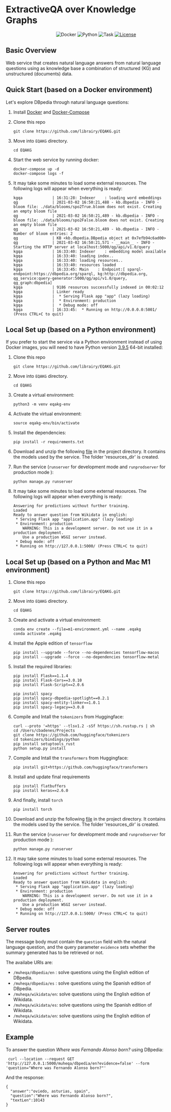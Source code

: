 # ExtractiveQA over Knowledge Graphs


&nbsp;&nbsp;&nbsp;&nbsp;&nbsp;&nbsp;&nbsp;&nbsp;&nbsp;&nbsp;&nbsp;&nbsp;&nbsp;&nbsp;&nbsp;&nbsp;&nbsp;&nbsp;&nbsp;&nbsp;&nbsp;&nbsp;&nbsp;&nbsp;&nbsp;&nbsp;&nbsp;&nbsp;&nbsp;&nbsp;&nbsp;&nbsp;&nbsp;&nbsp;&nbsp;&nbsp;&nbsp;&nbsp;&nbsp;
![Docker](https://img.shields.io/badge/docker-v20.10.2+-blue.svg)
![Python](https://img.shields.io/badge/python-v3.9+-blue.svg)
![Task](https://img.shields.io/badge/task-EQAKG-green.svg)
[![License](https://img.shields.io/badge/license-Apache2-blue.svg)](https://www.apache.org/licenses/LICENSE-2.0)

## Basic Overview

Web service that creates natural language answers from natural language questions using as knowledge base a combination of structured (KG) and unstructured (documents) data.

## Quick Start (based on a Docker environment)

Let's explore DBpedia through natural language questions:

1. Install [Docker](https://docs.docker.com/install/) and [Docker-Compose](https://docs.docker.com/compose/install/)
1. Clone this repo

	```
	git clone https://github.com/librairy/EQAKG.git
	```
1. Move into `EQAKG` directory.
    ```
	cd EQAKG
	```
1. Start the web service by running docker:
    ````
    docker-compose up -d
    docker-compose logs -f
    ````
1.  It may take some minutes to load some external resources. The following logs will appear when everything is ready:

    ````
    kgqa             | 16:31:28: Indexer    : loading word embeddings
    qg               | 2021-03-02 16:50:21,488 - kb.dbpedia - INFO - bloom file: ./data/blooms/spo2True.bloom does not exist. Creating an empty bloom file
    qg               | 2021-03-02 16:50:21,489 - kb.dbpedia - INFO - bloom file: ./data/blooms/spo2False.bloom does not exist. Creating an empty bloom file
    qg               | 2021-03-02 16:50:21,489 - kb.dbpedia - INFO - Number of bloom entries: 2
    qg               | KB <kb.dbpedia.DBpedia object at 0x7efb94c6ad00>
    qg               | 2021-03-02 16:50:21,571 - __main__ - INFO - Starting the HTTP server at localhost:5000/qg/api/v1.0/query
    kgqa             | 16:33:40: Indexer    : embedding model available
    kgqa             | 16:33:40: loading index..
    kgqa             | 16:33:40: loading resources..
    kgqa             | 16:33:40: resources loaded
    kgqa             | 16:33:45: Main    : Endpoint:[ sparql-endpoint:https://dbpedia.org/sparql, kg:http://dbpedia.org, qg_service:query-generator:5000/qg/api/v1.0/query, qg_graph:dbpedia]
    kgqa             | 9186 resources successfully indexed in 00:02:12
    kgqa             | Linker ready
    kgqa             |  * Serving Flask app "app" (lazy loading)
    kgqa             |  * Environment: production
    kgqa             |  * Debug mode: off
    kgqa             | 16:33:45:  * Running on http://0.0.0.0:5001/ (Press CTRL+C to quit)
    ````


## Local Set up (based on a Python environment)

If you prefer to start the service via a Python environment instead of using Docker images, you will need to have Python version [3.9.5](https://www.python.org/downloads/release/python-395/) 64-bit installed:

1. Clone this repo

	```
	git clone https://github.com/librairy/EQAKG.git
	```
1. Move into `EQAKG` directory.
    ```
	cd EQAKG
	```
1. Create a virtual environment:
    ```
    python3 -m venv eqakg-env
    ```
1. Activate the virtual environment:
    ```
    source eqakg-env/bin/activate
    ```    
1. Install the dependencies:
    ```
    pip install -r requirements.txt
    ```
1. Download and unzip the following [file](https://delicias.dia.fi.upm.es/nextcloud/index.php/s/Jp5FeoBn57c8k4M) in the project directory. It contains the models used by the service. The folder 'resources_dir' is created.
1. Run the service (`runserver` for development mode and `runprodserver` for production mode ):
    ```
    python manage.py runserver
    ```
1.  It may take some minutes to load some external resources. The following logs will appear when everything is ready:

    ```
    Answering for predictions without further training.
    Loaded
    Ready to answer question from Wikidata in english:
     * Serving Flask app "application.app" (lazy loading)
     * Environment: production
        WARNING: This is a development server. Do not use it in a production deployment.
        Use a production WSGI server instead.
     * Debug mode: off
     * Running on http://127.0.0.1:5000/ (Press CTRL+C to quit)
    ```

## Local Set up (based on a Python and Mac M1 environment)
1. Clone this repo
	```
	git clone https://github.com/librairy/EQAKG.git
	```
1. Move into `EQAKG` directory.
    ```
	cd EQAKG
	```
1. Create and activate a virtual environment:
    ````
    conda env create --file=m1-environment.yml --name .eqakg
    conda activate .eqakg
    `````
1. Install the Apple edition of `tensorflow`
    ````
    pip install --upgrade --force --no-dependencies tensorflow-macos
    pip install --upgrade --force --no-dependencies tensorflow-metal
    `````
1. Install the required libraries:
    ````
    pip install Flask==1.1.4
    pip install Flask-Cors==3.0.10
    pip install Flask-Script==2.0.6

    pip install spacy
    pip install spacy-dbpedia-spotlight==0.2.1
    pip install spacy-entity-linker==1.0.1
    pip install spacy-legacy==3.0.8
    ````
1. Compile and Intall the `tokenizers` from Huggingface:
    ````
    curl --proto '=https' --tlsv1.2 -sSf https://sh.rustup.rs | sh
    cd /Users/cbadenes/Projects
    git clone https://github.com/huggingface/tokenizers
    cd tokenizers/bindings/python
    pip install setuptools_rust
    python setup.py install
    `````
1. Compile and Intall the `transformers` from Huggingface:
    ````
    pip install git+https://github.com/huggingface/transformers
    `````
1. Install and update final requirements
    ````
    pip install flatbuffers
    pip install keras==2.6.0
    ````
1. And finally, install `torch`
    ````
    pip install torch
    ````
1. Download and unzip the following [file](https://delicias.dia.fi.upm.es/nextcloud/index.php/s/Jp5FeoBn57c8k4M) in the project directory. It contains the models used by the service. The folder 'resources_dir' is created.
1. Run the service (`runserver` for development mode and `runprodserver` for production mode ):
    ```
    python manage.py runserver
    ```
1.  It may take some minutes to load some external resources. The following logs will appear when everything is ready:

    ```
    Answering for predictions without further training.
    Loaded
    Ready to answer question from Wikidata in english:
     * Serving Flask app "application.app" (lazy loading)
     * Environment: production
        WARNING: This is a development server. Do not use it in a production deployment.
        Use a production WSGI server instead.
     * Debug mode: off
     * Running on http://127.0.0.1:5000/ (Press CTRL+C to quit)
    ```

## Server routes

The message body must contain the `question` field with the natural language question, and the query parameter `evidence` sets whether the summary generated has to be retrieved or not.

The availabe URIs are:
- `/muheqa/dbpedia/en` : solve questions using the English edition of DBpedia.
- `/muheqa/dbpedia/es` : solve questions using the Spanish edition of DBpedia.
- `/muheqa/wikidata/en`: solve questions using the English edition of Wikidata.
- `/muheqa/wikidata/es`: solve questions using the Spanish edition of Wikidata.
- `/muheqa/wikidata/en`: solve questions using the English edition of Wikidata.


## Example

To answer the question *Where was Fernando Alonso born?* using DBpedia:

   ```
    curl --location --request GET 'http://127.0.0.1:5000/muheqa/dbpedia/en?evidence=false' --form 'question="Where was Fernando Alonso born?"'
   ```

And the response:

   ```
   {
     "answer":"oviedo, asturias, spain",
     "question":"Where was Fernando Alonso born?",
     "textLen":10143
   }
   ```
